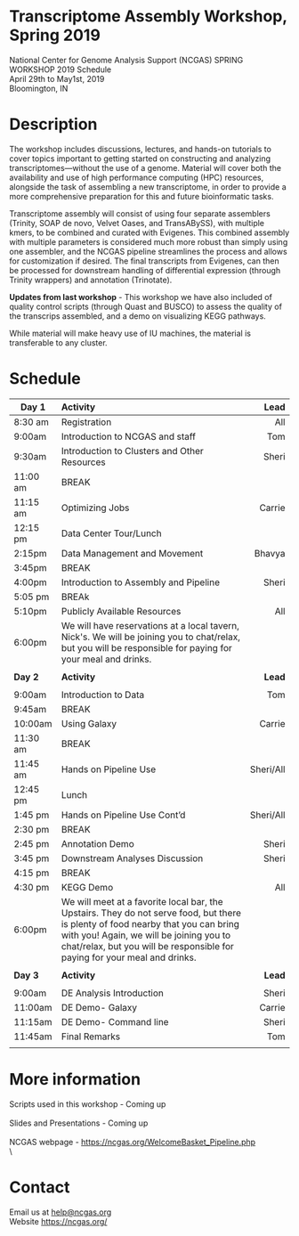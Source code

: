 # Transcriptome Assembly Workshop, Spring 2019
National Center for Genome Analysis Support (NCGAS) SPRING WORKSHOP 2019 Schedule\
April 29th to May1st, 2019 \
Bloomington, IN 

# Description 
The workshop includes discussions, lectures, and hands-on tutorials to cover topics important to getting started on constructing and analyzing transcriptomes—without the use of a genome. Material will cover both the availability and use of high performance computing (HPC) resources, alongside the task of assembling a new transcriptome, in order to provide a more comprehensive preparation for this and future bioinformatic tasks.

Transcriptome assembly will consist of using four separate assemblers (Trinity, SOAP de novo, Velvet Oases, and TransABySS), with multiple kmers, to be combined and curated with Evigenes. This combined assembly with multiple parameters is considered much more robust than simply using one assembler, and the NCGAS pipeline streamlines the process and allows for customization if desired. The final transcripts from Evigenes, can then be processed for downstream handling of differential expression (through Trinity wrappers) and annotation (Trinotate).  

**Updates from last workshop** - This workshop we have also included of quality control scripts (through Quast and BUSCO) to assess the quality of the transcrips assembled, and a demo on visualizing KEGG pathways. 

While material will make heavy use of IU machines, the material is transferable to any cluster.

# Schedule 

|**Day 1**			 |**Activity**							                                |**Lead**|
|---------------|:----------------------------------------------------------|-----:|
|8:30 am		    |Registration							                                  |All   |
|9:00am		      |Introduction to NCGAS and staff			                      |Tom   | 
|9:30am		      |Introduction to Clusters and Other Resources		            |Sheri |
|11:00 am		    |BREAK                                                      |      |
|11:15 am		    |Optimizing Jobs						                                |Carrie|
|12:15 pm		    |Data Center Tour/Lunch                                     |      |
|2:15pm		      |Data Management and Movement				                        |Bhavya|
|3:45pm		      |BREAK                                                      |      |
|4:00pm		      |Introduction to Assembly and Pipeline			                |Sheri |
|5:05 pm        |BREAk                                                      |      |
|5:10pm		      |Publicly Available Resources					                      |All   |
|6:00pm         |We will have reservations at a local tavern, Nick's.  We will be joining you to chat/relax, but you will be responsible for paying for your meal and drinks.                                        |      |
|               |                                                           |      |
|**Day 2**		  |**Activity**		                                            |**Lead**|
|               |                                                           |      |
|9:00am         |Introduction to Data                                       |Tom   |
|9:45am         |BREAK                                                      |      |
|10:00am		    |Using Galaxy							                                  |Carrie|
|11:30 am		    |BREAK	                  			                            |      |
|11:45 am		    |Hands on Pipeline Use                                      |Sheri/All|
|12:45 pm		    |Lunch                                                      |      |
|1:45 pm		    |Hands on Pipeline Use Cont’d				                        |Sheri/All|
|2:30 pm		    |BREAK                                                      |      |
|2:45 pm		    |Annotation Demo							                              |Sheri |
|3:45 pm 		    |Downstream Analyses Discussion				                      |Sheri |
|4:15 pm 		    |BREAK                        				                      |      |
|4:30 pm 		    |KEGG Demo                    				                      |All   |
|6:00pm         |We will meet at a favorite local bar, the Upstairs.  They do not serve food, but there is plenty of food nearby that you can bring with you!  Again, we will be joining you to chat/relax, but you will be responsible for paying for your meal and drinks.                                                                               |      |
|               |                                                           |      |
|**Day 3**		  |**Activity**		                                            |**Lead**|
|               |                                                           |      |
|9:00am         |DE Analysis Introduction                                   |Sheri |
|11:00am        |DE Demo- Galaxy                                            |Carrie|
|11:15am        |DE Demo- Command line                                      |Sheri |
|11:45am        |Final Remarks                                              |Tom   |
|               |                                                           |      |


# More information 

Scripts used in this workshop - Coming up
\
\
Slides and Presentations - Coming up
\
\
NCGAS webpage - https://ncgas.org/WelcomeBasket_Pipeline.php
\
\

# Contact

Email us at help@ncgas.org 
\
Website https://ncgas.org/

